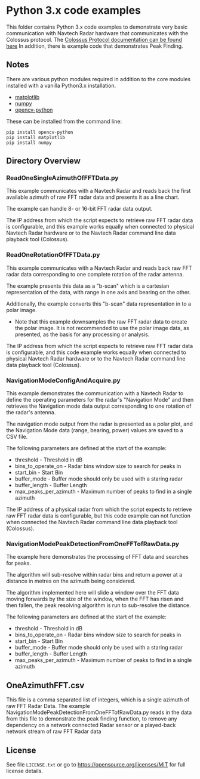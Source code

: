 # Python 3.x code examples

This folder contains Python 3.x code examples to demonstrate very basic communication with Navtech Radar hardware that communicates with the Colossus protocol. The [Colossus Protocol documentation can be found here](https://navtechradar.atlassian.net/wiki/display/PROD/Colossus+Network+Data+Protocol) In addition, there is example code that demonstrates Peak Finding.


## Notes
There are various python modules required in addition to the core modules installed with a vanilla Python3.x installation.

* [matplotlib](https://matplotlib.org/)
* [numpy](https://numpy.org/)
* [opencv-python](https://pypi.org/project/opencv-python/)

These can be installed from the command line:

```shell 
pip install opencv-python
pip install matplotlib
pip install numpy
```

## Directory Overview
 
 
### ReadOneSingleAzimuthOfFFTData.py
This example communicates with a Navtech Radar and reads back the first available azimuth of raw FFT radar data and presents it as a line chart.

The example can handle 8- or 16-bit FFT radar data output. 

The IP address from which the script expects to retrieve raw FFT radar data is configurable, and this example works equally when connected to physical Navtech Radar hardware or to the Navtech Radar command line data playback tool (Colossus).
 
  
### ReadOneRotationOfFFTData.py
This example communicates with a Navtech Radar and reads back raw FFT radar data corresponding to one complete rotation of the radar antenna. 

The example presents this data as a "b-scan" which is a cartesian representation of the data, with range in one axis and bearing on the other. 

Additionally, the example converts this "b-scan" data representation in to a polar image. 

* Note that this example downsamples the raw FFT radar data to create the polar image. It is not recommended to use the polar image data, as presented, as the basis for any processing or analysis.

 The IP address from which the script expects to retrieve raw FFT radar data is configurable, and this code example works equally when connected to physical Navtech Radar hardware or to the Navtech Radar command line data playback tool (Colossus).
 
 
### NavigationModeConfigAndAcquire.py
This example demonstrates the communication with a Navtech Radar to define the operating parameters for the radar's "Navigation Mode" and then retrieves the Navigation mode data output corresponding to one rotation of the radar's antenna.

The navigation mode output from the radar is presented as a polar plot, and the Navigation Mode data (range, bearing, power) values are saved to a CSV file.

The following parameters are defined at the start of the example:
* threshold - Threshold in dB
* bins_to_operate_on - Radar bins window size to search for peaks in
* start_bin - Start Bin
* buffer_mode - Buffer mode should only be used with a staring radar
* buffer_length - Buffer Length
* max_peaks_per_azimuth - Maximum number of peaks to find in a single azimuth

 The IP address of a physical radar from which the script expects to retrieve raw FFT radar data is configurable, but this code example can not function when connected the Navtech Radar command line data playback tool (Colossus).
 
 
### NavigationModePeakDetectionFromOneFFTofRawData.py
The example here demonstrates the processing of FFT data and searches for peaks. 

The algorithm will sub-resolve within radar bins and return a power at a distance in metres on the azimuth being considered.

The algorithm implemented here will slide a window over the FFT data moving forwards by the size of the window, when the FFT has risen and then fallen, the peak resolving algorithm is run to sub-resolve the distance.

The following parameters are defined at the start of the example:
* threshold - Threshold in dB
* bins_to_operate_on - Radar bins window size to search for peaks in
* start_bin - Start Bin
* buffer_mode - Buffer mode should only be used with a staring radar
* buffer_length - Buffer Length
* max_peaks_per_azimuth - Maximum number of peaks to find in a single azimuth
 
 
## OneAzimuthFFT.csv
This file is a comma separated list of integers, which is a single azimuth of raw FFT Radar Data. The example NavigationModePeakDetectionFromOneFFTofRawData.py reads in the data from this file to demonstrate the peak finding function, to remove any dependency on a network connected Radar sensor or a played-back network stream of raw FFT Radar data
 
 
## License
See file `LICENSE.txt` or go to <https://opensource.org/licenses/MIT> for full license details.


